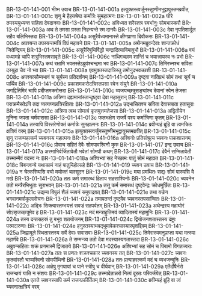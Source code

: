 BR-13-01-141-001	भीष्म उवाच
BR-13-01-141-001a	इत्युक्तस्त्वर्जुनस्तूष्णीमभूद्वायुस्तमब्रवीत्
BR-13-01-141-001c	शृणु मे हैहयश्रेष्ठ कर्मात्रेः सुमहात्मनः
BR-13-01-141-002a	घोरे तमस्ययुध्यन्त सहिता देवदानवाः
BR-13-01-141-002c	अविध्यत शरैस्तत्र स्वर्भानुः सोमभास्करौ
BR-13-01-141-003a	अथ ते तमसा ग्रस्ता निहन्यन्ते स्म दानवैः
BR-13-01-141-003c	देवा नृपतिशार्दूल सहैव बलिभिस्तदा
BR-13-01-141-004a	असुरैर्वध्यमानास्ते क्षीणप्राणा दिवौकसः
BR-13-01-141-004c	अपश्यन्त तपस्यन्तमत्रिं विप्रं महावने
BR-13-01-141-005a	अथैनमब्रुवन्देवाः शान्तक्रोधं जितेन्द्रियम्
BR-13-01-141-005c	असुरैरिषुभिर्विद्धौ चन्द्रादित्याविमावुभौ
BR-13-01-141-006a	वयं वध्यामहे चापि शत्रुभिस्तमसावृते
BR-13-01-141-006c	नाधिगच्छाम शान्तिं च भयात्त्रायस्व नः प्रभो
BR-13-01-141-007a	कथं रक्षामि भवतस्तेऽब्रुवंश्चन्द्रमा भव
BR-13-01-141-007c	तिमिरघ्नश्च सविता दस्युहा चैव नो भव
BR-13-01-141-008a	एवमुक्तस्तदात्रिस्तु तमोनुदभवच्छशी
BR-13-01-141-008c	अपश्यत्सौम्यभावं च सूर्यस्य प्रतिदर्शनम्
BR-13-01-141-009a	दृष्ट्वा नातिप्रभं सोमं तथा सूर्यं च पार्थिव
BR-13-01-141-009c	प्रकाशमकरोदत्रिस्तपसा स्वेन संयुगे
BR-13-01-141-010a	जगद्वितिमिरं चापि प्रदीप्तमकरोत्तदा
BR-13-01-141-010c	व्यजयच्छत्रुसङ्घांश्च देवानां स्वेन तेजसा
BR-13-01-141-011a	अत्रिणा दह्यमानांस्तान्दृष्ट्वा देवा महासुरान्
BR-13-01-141-011c	पराक्रमैस्तेऽपि तदा व्यत्यघ्नन्नत्रिरक्षिताः
BR-13-01-141-012a	उद्भासितश्च सविता देवास्त्राता हतासुराः
BR-13-01-141-012c	अत्रिणा त्वथ सोमत्वं कृतमुत्तमतेजसा
BR-13-01-141-013a	अद्वितीयेन मुनिना जपता चर्मवाससा
BR-13-01-141-013c	फलभक्षेण राजर्षे पश्य कर्मात्रिणा कृतम्
BR-13-01-141-014a	तस्यापि विस्तरेणोक्तं कर्मात्रेः सुमहात्मनः
BR-13-01-141-014c	ब्रवीम्यहं ब्रूहि वा त्वमत्रितः क्षत्रियं वरम्
BR-13-01-141-015a	इत्युक्तस्त्वर्जुनस्तूष्णीमभूद्वायुस्तमब्रवीत्
BR-13-01-141-015c	शृणु राजन्महत्कर्म च्यवनस्य महात्मनः
BR-13-01-141-016a	अश्विनोः प्रतिसंश्रुत्य च्यवनः पाकशासनम्
BR-13-01-141-016c	प्रोवाच सहितं देवैः सोमपावश्विनौ कुरु
BR-13-01-141-017	इन्द्र उवाच
BR-13-01-141-017a	अस्माभिर्वर्जितावेतौ भवेतां सोमपौ कथम्
BR-13-01-141-017c	देवैर्न सम्मितावेतौ तस्मान्मैवं वदस्व नः
BR-13-01-141-018a	अश्विभ्यां सह नेच्छामः पातुं सोमं महाव्रत
BR-13-01-141-018c	पिबन्त्वन्ये यथाकामं नाहं पातुमिहोत्सहे
BR-13-01-141-019	च्यवन उवाच
BR-13-01-141-019a	न चेत्करिष्यसि वचो मयोक्तं बलसूदन
BR-13-01-141-019c	मया प्रमथितः सद्यः सोमं पास्यसि वै मखे
BR-13-01-141-020a	ततः कर्म समारब्धं हिताय सहसाश्विनोः
BR-13-01-141-020c	च्यवनेन ततो मन्त्रैरभिभूताः सुराभवन्
BR-13-01-141-021a	तत्तु कर्म समारब्धं दृष्ट्वेन्द्रः क्रोधमूर्छितः
BR-13-01-141-021c	उद्यम्य विपुलं शैलं च्यवनं समुपाद्रवत्
BR-13-01-141-021e	तथा वज्रेण भगवानमर्षाकुललोचनः
BR-13-01-141-022a	तमापतन्तं दृष्ट्वैव च्यवनस्तपसान्वितः
BR-13-01-141-022c	अद्भिः सिक्त्वास्तम्भयत्तं सवज्रं सहपर्वतम्
BR-13-01-141-023a	अथेन्द्रस्य महाघोरं सोऽसृजच्छत्रुमेव ह
BR-13-01-141-023c	मदं मन्त्राहुतिमयं व्यादितास्यं महामुनिः
BR-13-01-141-024a	तस्य दन्तसहस्रं तु बभूव शतयोजनम्
BR-13-01-141-024c	द्वियोजनशतास्तस्य दंष्ट्राः परमदारुणाः
BR-13-01-141-024e	हनुस्तस्याभवद्भूमावेकश्चास्यास्पृशद्दिवम्
BR-13-01-141-025a	जिह्वामूले स्थितास्तस्य सर्वे देवाः सवासवाः
BR-13-01-141-025c	तिमेरास्यमनुप्राप्ता यथा मत्स्या महार्णवे
BR-13-01-141-026a	ते सम्मन्त्र्य ततो देवा मदस्यास्यगतास्तदा
BR-13-01-141-026c	अब्रुवन्सहिताः शक्रं प्रणमास्मै द्विजातये
BR-13-01-141-026e	अश्विभ्यां सह सोमं च पिबामो विगतज्वराः
BR-13-01-141-027a	ततः स प्रणतः शक्रश्चकार च्यवनस्य तत्
BR-13-01-141-027c	च्यवनः कृतवांस्तौ चाप्यश्विनौ सोमपीथिनौ
BR-13-01-141-028a	ततः प्रत्याहरत्कर्म मदं च व्यभजन्मुनिः
BR-13-01-141-028c	अक्षेषु मृगयायां च पाने स्त्रीषु च वीर्यवान्
BR-13-01-141-029a	एतैर्दोषैर्नरो राजन्क्षयं याति न संशयः
BR-13-01-141-029c	तस्मादेतान्नरो नित्यं दूरतः परिवर्जयेत्
BR-13-01-141-030a	एतत्ते च्यवनस्यापि कर्म राजन्प्रकीर्तितम्
BR-13-01-141-030c	ब्रवीम्यहं ब्रूहि वा त्वं च्यवनात्क्षत्रियं वरम्
